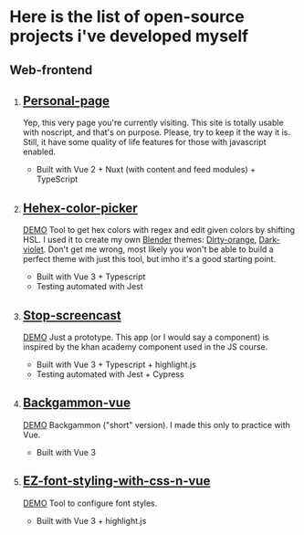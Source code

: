 # Here is the list of open-source projects i've developed myself

## Web-frontend

1. ## [Personal-page](https://github.com/Pacifist-Penguin/personal-page)

    Yep, this very page you're currently visiting. This site is totally usable with noscript, and that's on purpose. Please, try to keep it the way it is. Still, it have some quality of life features for those with javascript enabled.
    * Built with Vue 2 + Nuxt (with content and feed modules) + TypeScript
2. ## [Hehex-color-picker](https://github.com/Pacifist-Penguin/Hehex-color-picker)

    [DEMO](https://pacifist-penguin.github.io/Hehex-color-picker/)
    Tool to get hex colors with regex and edit given colors by shifting HSL.
    I used it to create my own [Blender](https://www.blender.org/) themes: [Dirty-orange](https://github.com/NewPirateOfUASeas/Dirty-orange-blender-theme), [Dark-violet](https://github.com/NewPirateOfUASeas/Dark-violet-blender-theme). Don't get me wrong, most likely you won't be able to build a perfect theme with just this tool, but imho it's a good starting point.
    * Built with Vue 3 + Typescript
    * Testing automated with Jest
3. ## [Stop-screencast](https://github.com/Pacifist-Penguin/stop-screencast)

    [DEMO](https://pacifist-penguin.github.io/stop-screencast/)
    Just a prototype. This app (or I would say a component) is inspired by the khan academy component used in the JS course.
    * Built with Vue 3 + Typescript + highlight.js
    * Testing automated with Jest + Cypress
4. ## [Backgammon-vue](https://github.com/Pacifist-Penguin/backgammon-vue)

    [DEMO](https://pacifist-penguin.github.io/backgammon-vue/)
    Backgammon ("short" version). I made this only to practice with Vue.
    * Built with Vue 3
5. ## [EZ-font-styling-with-css-n-vue](https://github.com/Pacifist-Penguin/ez-font-styling-with-css-n-vue)

    [DEMO](https://pacifist-penguin.github.io/ez-font-styling-with-css-n-vue)
    Tool to configure font styles.
    * Built with Vue 3 + highlight.js
